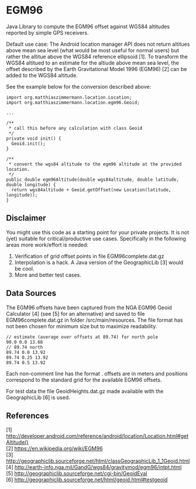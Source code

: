 # EGM96

Java Library to compute the EGM96 offset against WGS84 altitudes reported by simple GPS receivers. 

Default use case: The Android location manager API does not return altitues above mean sea level (what would be most useful for normal users) but rather the altitue above the WGS84 reference ellipsoid [1]. To transform the WGS84 altitued to an estimate for the altiude above mean sea level, the offset described by the Earth Gravitational Model 1996 (EGM96) [2] can be added to the WGS84 altitude.

See the example below for the conversion described above:

```
import org.matthiaszimmermann.location.Location;
import org.matthiaszimmermann.location.egm96.Geoid;

...

/** 
 * call this before any calculation with class Geoid
 */
private void init() {
  Geoid.init();
}

/**
 * convert the wgs84 altitude to the egm96 altitude at the provided location.
 */
public double egm96Altitude(double wgs84altitude, double latitude, double longitude) {
  return wgs84altitude + Geoid.getOffset(new Location(latitude, longitude));
}
```

## Disclaimer
You might use this code as a starting point for your private projects. It is not (yet) suitable for critical/productive use cases. Specifically in the following areas more work/effort is needed:

1. Verification of grid offset points in file EGM96complete.dat.gz
2. Interpolation is a hack. A Java version of the GeographicLib [3] would be cool.
3. More and better test cases.

## Data Sources
The EGM96 offsets have been captured from the NGA EGM96 Geoid Calculator [4] (see [5] for an alternative) and saved to file EGM96complete.dat.gz in folder /src/main/resources. The file format has not been chosen for minimum size but to maximize readability. 

```
// estimate (average over offsets at 89.74) for north pole
90.0 0.0 13.68
// 89.74 north
89.74 0.0 13.92
89.74 0.25 13.92
89.74 0.5 13.92
```

Each non-comment line has the format <latitude> <longitude> <offset>. offsets are in meters and positions correspond to the standard grid for the available EGM96 offsets.

For test data the file GeoidHeights.dat.gz made available with the GeographicLib [6] is used.

## References
[1] http://developer.android.com/reference/android/location/Location.html#getAltitude()<br>
[2] https://en.wikipedia.org/wiki/EGM96<br>
[3] http://geographiclib.sourceforge.net/html/classGeographicLib_1_1Geoid.html<br>
[4] http://earth-info.nga.mil/GandG/wgs84/gravitymod/egm96/intpt.html<br>
[5] http://geographiclib.sourceforge.net/cgi-bin/GeoidEval<br>
[6] http://geographiclib.sourceforge.net/html/geoid.html#testgeoid<br>

